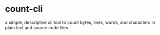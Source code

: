 # count-cli
a simple, descriptive cli tool to count bytes, lines, words, and characters in plain text and source code files
